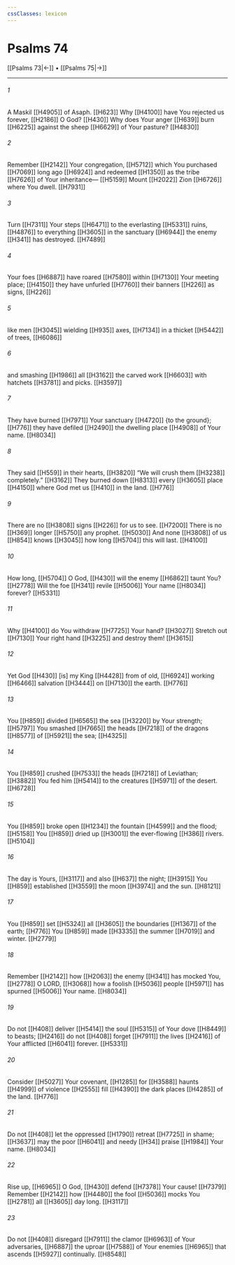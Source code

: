 ```yaml
---
cssClasses: lexicon
---
```


# Psalms 74

[[Psalms 73|←]] • [[Psalms 75|→]]

---

###### 1
A Maskil [[H4905]] of Asaph. [[H623]] Why [[H4100]] have You rejected us forever, [[H2186]] O God? [[H430]] Why does Your anger [[H639]] burn [[H6225]] against the sheep [[H6629]] of Your pasture? [[H4830]]

###### 2
Remember [[H2142]] Your congregation, [[H5712]] which You purchased [[H7069]] long ago [[H6924]] and redeemed [[H1350]] as the tribe [[H7626]] of Your inheritance— [[H5159]] Mount [[H2022]] Zion [[H6726]] where You dwell. [[H7931]]

###### 3
Turn [[H7311]] Your steps [[H6471]] to the everlasting [[H5331]] ruins, [[H4876]] to everything [[H3605]] in the sanctuary [[H6944]] the enemy [[H341]] has destroyed. [[H7489]]

###### 4
Your foes [[H6887]] have roared [[H7580]] within [[H7130]] Your meeting place; [[H4150]] they have unfurled [[H7760]] their banners [[H226]] as signs, [[H226]]

###### 5
like men [[H3045]] wielding [[H935]] axes, [[H7134]] in a thicket [[H5442]] of trees, [[H6086]]

###### 6
and smashing [[H1986]] all [[H3162]] the carved work [[H6603]] with hatchets [[H3781]] and picks. [[H3597]]

###### 7
They have burned [[H7971]] Your sanctuary [[H4720]] {to the ground}; [[H776]] they have defiled [[H2490]] the dwelling place [[H4908]] of Your name. [[H8034]]

###### 8
They said [[H559]] in their hearts, [[H3820]] “We will crush them [[H3238]] completely.” [[H3162]] They burned down [[H8313]] every [[H3605]] place [[H4150]] where God met us [[H410]] in the land. [[H776]]

###### 9
There are no [[H3808]] signs [[H226]] for us to see. [[H7200]] There is no [[H369]] longer [[H5750]] any prophet. [[H5030]] And none [[H3808]] of us [[H854]] knows [[H3045]] how long [[H5704]] this will last. [[H4100]]

###### 10
How long, [[H5704]] O God, [[H430]] will the enemy [[H6862]] taunt You? [[H2778]] Will the foe [[H341]] revile [[H5006]] Your name [[H8034]] forever? [[H5331]]

###### 11
Why [[H4100]] do You withdraw [[H7725]] Your hand? [[H3027]] Stretch out [[H7130]] Your right hand [[H3225]] and destroy them! [[H3615]]

###### 12
Yet God [[H430]] [is] my King [[H4428]] from of old, [[H6924]] working [[H6466]] salvation [[H3444]] on [[H7130]] the earth. [[H776]]

###### 13
You [[H859]] divided [[H6565]] the sea [[H3220]] by Your strength; [[H5797]] You smashed [[H7665]] the heads [[H7218]] of the dragons [[H8577]] of [[H5921]] the sea; [[H4325]]

###### 14
You [[H859]] crushed [[H7533]] the heads [[H7218]] of Leviathan; [[H3882]] You fed him [[H5414]] to the creatures [[H5971]] of the desert. [[H6728]]

###### 15
You [[H859]] broke open [[H1234]] the fountain [[H4599]] and the flood; [[H5158]] You [[H859]] dried up [[H3001]] the ever-flowing [[H386]] rivers. [[H5104]]

###### 16
The day is Yours, [[H3117]] and also [[H637]] the night; [[H3915]] You [[H859]] established [[H3559]] the moon [[H3974]] and the sun. [[H8121]]

###### 17
You [[H859]] set [[H5324]] all [[H3605]] the boundaries [[H1367]] of the earth; [[H776]] You [[H859]] made [[H3335]] the summer [[H7019]] and winter. [[H2779]]

###### 18
Remember [[H2142]] how [[H2063]] the enemy [[H341]] has mocked You, [[H2778]] O LORD, [[H3068]] how a foolish [[H5036]] people [[H5971]] has spurned [[H5006]] Your name. [[H8034]]

###### 19
Do not [[H408]] deliver [[H5414]] the soul [[H5315]] of Your dove [[H8449]] to beasts; [[H2416]] do not [[H408]] forget [[H7911]] the lives [[H2416]] of Your afflicted [[H6041]] forever. [[H5331]]

###### 20
Consider [[H5027]] Your covenant, [[H1285]] for [[H3588]] haunts [[H4999]] of violence [[H2555]] fill [[H4390]] the dark places [[H4285]] of the land. [[H776]]

###### 21
Do not [[H408]] let the oppressed [[H1790]] retreat [[H7725]] in shame; [[H3637]] may the poor [[H6041]] and needy [[H34]] praise [[H1984]] Your name. [[H8034]]

###### 22
Rise up, [[H6965]] O God, [[H430]] defend [[H7378]] Your cause! [[H7379]] Remember [[H2142]] how [[H4480]] the fool [[H5036]] mocks You [[H2781]] all [[H3605]] day long. [[H3117]]

###### 23
Do not [[H408]] disregard [[H7911]] the clamor [[H6963]] of Your adversaries, [[H6887]] the uproar [[H7588]] of Your enemies [[H6965]] that ascends [[H5927]] continually. [[H8548]]


